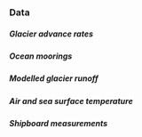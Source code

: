### Data

##### Glacier advance rates

##### Ocean moorings

##### Modelled glacier runoff

##### Air and sea surface temperature

##### Shipboard measurements